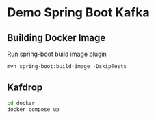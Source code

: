# Demo Spring Boot Kafka

## Building Docker Image

Run spring-boot build image plugin

`mvn spring-boot:build-image -DskipTests`

## Kafdrop

```bash
cd docker
docker compose up
```
